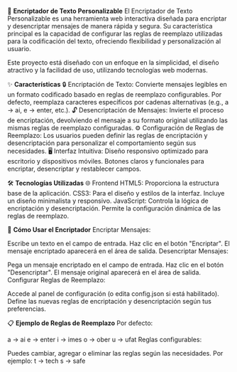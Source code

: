 🔐 **Encriptador de Texto Personalizable**
El Encriptador de Texto Personalizable es una herramienta web interactiva diseñada para encriptar y desencriptar mensajes de manera rápida y segura. Su característica principal es la capacidad de configurar las reglas de reemplazo utilizadas para la codificación del texto, ofreciendo flexibilidad y personalización al usuario.

Este proyecto está diseñado con un enfoque en la simplicidad, el diseño atractivo y la facilidad de uso, utilizando tecnologías web modernas.

✨ **Características**
🔒 Encriptación de Texto: 
Convierte mensajes legibles en un formato codificado basado en reglas de reemplazo configurables.
Por defecto, reemplaza caracteres específicos por cadenas alternativas (e.g., a -> ai, e -> enter, etc.).
🔓 Desencriptación de Mensajes: 
Invierte el proceso de encriptación, devolviendo el mensaje a su formato original utilizando las mismas reglas de reemplazo configuradas.
⚙️ Configuración de Reglas de Reemplazo: 
Los usuarios pueden definir las reglas de encriptación y desencriptación para personalizar el comportamiento según sus necesidades.
🖥️ Interfaz Intuitiva: 
Diseño responsivo optimizado para escritorio y dispositivos móviles.
Botones claros y funcionales para encriptar, desencriptar y restablecer campos.

🛠️ **Tecnologías Utilizadas**
🌐 Frontend
HTML5: Proporciona la estructura base de la aplicación.
CSS3: Para el diseño y estilos de la interfaz. Incluye un diseño minimalista y responsivo.
JavaScript:
Controla la lógica de encriptación y desencriptación.
Permite la configuración dinámica de las reglas de reemplazo.


🚀 **Cómo Usar el Encriptador**
Encriptar Mensajes:

Escribe un texto en el campo de entrada.
Haz clic en el botón "Encriptar".
El mensaje encriptado aparecerá en el área de salida.
Desencriptar Mensajes:

Pega un mensaje encriptado en el campo de entrada.
Haz clic en el botón "Desencriptar".
El mensaje original aparecerá en el área de salida.
Configurar Reglas de Reemplazo:

Accede al panel de configuración (o edita config.json si está habilitado).
Define las nuevas reglas de encriptación y desencriptación según tus preferencias.

📋 **Ejemplo de Reglas de Reemplazo**
Por defecto:

a -> ai
e -> enter
i -> imes
o -> ober
u -> ufat
Reglas configurables:

Puedes cambiar, agregar o eliminar las reglas según las necesidades. Por ejemplo:
t -> tech
s -> safe
